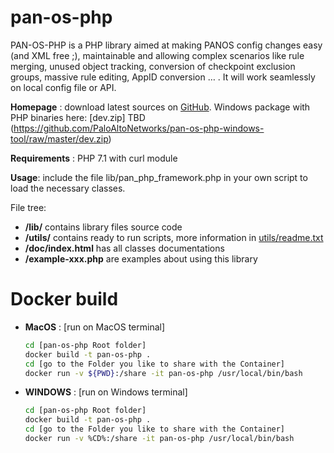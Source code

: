 pan-os-php
================


PAN-OS-PHP is a PHP library aimed at making PANOS config changes easy (and XML free ;), maintainable and allowing complex scenarios like rule merging, unused object tracking, conversion of checkpoint exclusion groups, massive rule editing, AppID conversion … . It will work seamlessly on local config file or API.

**Homepage** : download latest sources on [GitHub](https://github.com/PaloAltoNetworks/pan-os-php). Windows package with PHP binaries here: [dev.zip] TBD (https://github.com/PaloAltoNetworks/pan-os-php-windows-tool/raw/master/dev.zip)

**Requirements** : PHP 7.1 with curl module

**Usage**: include the file lib/pan_php_framework.php in your own script to load the necessary classes.

File tree:
* **/lib/** contains library files source code
* **/utils/** contains ready to run scripts, more information in [utils/readme.txt](/utils)
* **/doc/index.html**  has all classes documentations
* **/example-xxx.php** are examples about using this library

Docker build
============

* **MacOS** : [run on MacOS terminal]
	```bash
	cd [pan-os-php Root folder]
	docker build -t pan-os-php .
	cd [go to the Folder you like to share with the Container]
	docker run -v ${PWD}:/share -it pan-os-php /usr/local/bin/bash
	```

* **WINDOWS** : [run on Windows terminal]
	```bash
	cd [pan-os-php Root folder]
	docker build -t pan-os-php .
	cd [go to the Folder you like to share with the Container]
	docker run -v %CD%:/share -it pan-os-php /usr/local/bin/bash
	```
